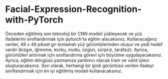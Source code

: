 # Facial-Expression-Recognition-with-PyTorch

 Önceden eğitilmiş son teknoloji bir CNN modeli yükleyecek ve yüz ifadelerini sınıflandırmak için pytorch'ta eğitim alacaksınız. Kullanacağınız veriler, 48 x 48 piksel gri tonlamalı yüz görüntülerinden oluşur ve yedi hedef vardır (kızgın, iğrenme, korku, mutlu, üzgün, sürpriz, tarafsız). Ayrıca, görüntüleri artırmak için sınıflandırma görevi için büyütme uygulayacaksınız. Ayrıca, eğitim döngüsü yazmanıza yardımcı olacak train ve valid işlevi oluşturacaksınız. Son olarak, herhangi bir girdi görüntüsü verilen ifadeyi sınıflandırmak için en iyi eğitilmiş modeli kullanacaksınız.
 
